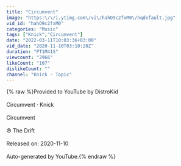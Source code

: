 ```yaml
---
title: "Circumvent"
image: "https:\/\/i.ytimg.com\/vi\/hahO9c2fxM0\/hqdefault.jpg"
vid_id: "hahO9c2fxM0"
categories: "Music"
tags: ["Knick","Circumvent"]
date: "2022-03-11T10:03:36+03:00"
vid_date: "2020-11-10T03:10:20Z"
duration: "PT1M41S"
viewcount: "2966"
likeCount: "107"
dislikeCount: ""
channel: "Knick - Topic"
---
```

{% raw %}Provided to YouTube by DistroKid<br /><br />Circumvent · Knick<br /><br />Circumvent<br /><br />℗ The Drift<br /><br />Released on: 2020-11-10<br /><br />Auto-generated by YouTube.{% endraw %}
